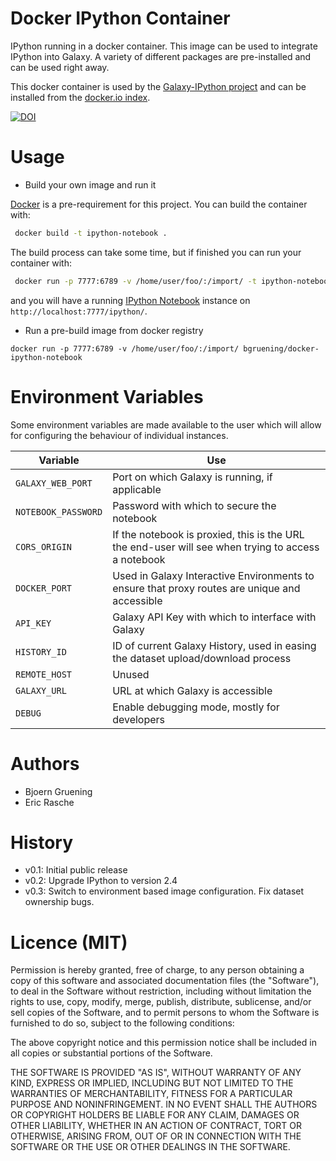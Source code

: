 Docker IPython Container
========================

IPython running in a docker container. This image can be used to integrate IPython into Galaxy.
A variety of different packages are pre-installed and can be used right away.

This docker container is used by the [Galaxy-IPython project](https://github.com/bgruening/galaxy-ipython) and can be installed from the [docker.io index](https://registry.hub.docker.com/u/bgruening/docker-ipython-notebook/).

[![DOI](https://zenodo.org/badge/5466/bgruening/docker-ipython-notebook.svg)](http://dx.doi.org/10.5281/zenodo.15717)

Usage
=====

* Build your own image and run it

 [Docker](https://www.docker.com) is a pre-requirement for this project. You can build the container with:
 ```bash
  docker build -t ipython-notebook . 
 ```
 The build process can take some time, but if finished you can run your container with:
 ```bash
  docker run -p 7777:6789 -v /home/user/foo/:/import/ -t ipython-notebook
 ```
 and you will have a running [IPython Notebook](http://ipython.org/notebook.html) instance on ``http://localhost:7777/ipython/``.

* Run a pre-build image from docker registry

 ``docker run -p 7777:6789 -v /home/user/foo/:/import/ bgruening/docker-ipython-notebook ``  


Environment Variables
=====================

Some environment variables are made available to the user which will allow for configuring the behaviour of individual instances.

Variable            | Use
------------------- | ---
`GALAXY_WEB_PORT`   | Port on which Galaxy is running, if applicable
`NOTEBOOK_PASSWORD` | Password with which to secure the notebook
`CORS_ORIGIN`       | If the notebook is proxied, this is the URL the end-user will see when trying to access a notebook
`DOCKER_PORT`       | Used in Galaxy Interactive Environments to ensure that proxy routes are unique and accessible
`API_KEY`           | Galaxy API Key with which to interface with Galaxy
`HISTORY_ID`        | ID of current Galaxy History, used in easing the dataset upload/download process
`REMOTE_HOST`       | Unused
`GALAXY_URL`        | URL at which Galaxy is accessible
`DEBUG`             | Enable debugging mode, mostly for developers


Authors
=======

 * Bjoern Gruening
 * Eric Rasche

History
=======

- v0.1: Initial public release
- v0.2: Upgrade IPython to version 2.4
- v0.3: Switch to environment based image configuration. Fix dataset ownership bugs.


Licence (MIT)
=============

Permission is hereby granted, free of charge, to any person obtaining a copy
of this software and associated documentation files (the "Software"), to deal
in the Software without restriction, including without limitation the rights
to use, copy, modify, merge, publish, distribute, sublicense, and/or sell
copies of the Software, and to permit persons to whom the Software is
furnished to do so, subject to the following conditions:

The above copyright notice and this permission notice shall be included in
all copies or substantial portions of the Software.

THE SOFTWARE IS PROVIDED "AS IS", WITHOUT WARRANTY OF ANY KIND, EXPRESS OR
IMPLIED, INCLUDING BUT NOT LIMITED TO THE WARRANTIES OF MERCHANTABILITY,
FITNESS FOR A PARTICULAR PURPOSE AND NONINFRINGEMENT. IN NO EVENT SHALL THE
AUTHORS OR COPYRIGHT HOLDERS BE LIABLE FOR ANY CLAIM, DAMAGES OR OTHER
LIABILITY, WHETHER IN AN ACTION OF CONTRACT, TORT OR OTHERWISE, ARISING FROM,
OUT OF OR IN CONNECTION WITH THE SOFTWARE OR THE USE OR OTHER DEALINGS IN
THE SOFTWARE.
